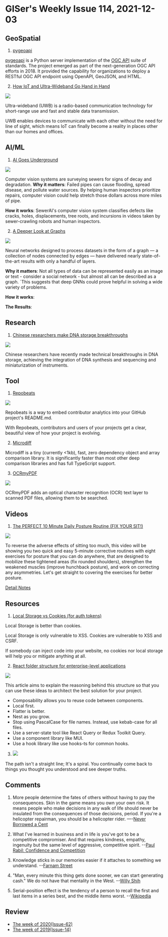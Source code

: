 # GISer's Weekly Issue 114, 2021-12-03

## GeoSpatial

1. [pygeoapi](https://pygeoapi.io)

[pygeoapi](https://pygeoapi.io) is a Python server implementation of the [OGC API](https://ogcapi.ogc.org) suite of standards. The project emerged as part of the next-generation OGC API efforts in 2018. It provided the capability for organizations to deploy a RESTful OGC API endpoint using OpenAPI, GeoJSON, and HTML.

2. [How IoT and Ultra-Wideband Go Hand in Hand](https://www.iotforall.com/how-iot-and-ultra-wideband-go-hand-in-hand)

![](https://www.mouser.ca/images/marketingid/2020/microsites/163901466/ultra-wideband-uses.png)

Ultra-wideband (UWB) is a radio-based communication technology for short-range use and fast and stable data transmission.

UWB enables devices to communicate with each other without the need for line of sight, which means IoT can finally become a reality in places other than our homes and offices.

## AI/ML

1. [AI Goes Underground](https://read.deeplearning.ai/the-batch/issue-120/)

![](https://cdn2.hubspot.net/hub/5871640/hubfs/SEWER.gif?upscale=true&width=1200&upscale=true&name=SEWER.gif)

Computer vision systems are surveying sewers for signs of decay and degradation.
**Why it matters**: Failed pipes can cause flooding, spread disease, and pollute water sources. By helping human inspectors prioritize repairs, computer vision could help stretch those dollars across more miles of pipe.

**How it works**: SewerAI's computer vision system classifies defects like cracks, holes, displacements, tree roots, and incursions in videos taken by sewer-crawling robots and human inspectors.

2. [A Deeper Look at Graphs](https://read.deeplearning.ai/the-batch/issue-120/)

![](https://cdn2.hubspot.net/hub/5871640/hubfs/GRAPHv3.gif?upscale=true&width=1200&upscale=true&name=GRAPHv3.gif)

Neural networks designed to process datasets in the form of a graph — a collection of nodes connected by edges — have delivered nearly state-of-the-art results with only a handful of layers.

**Why it matters**: Not all types of data can be represented easily as an image or text - consider a social network - but almost all can be described as a graph. `This suggests that deep GNNs could prove helpful in solving a wide variety of problems.

**How it works**:

**The Results**:

## Research

1. [Chinese researchers make DNA storage breakthroughs](https://global.chinadaily.com.cn/a/202112/02/WS61a86d16a310cdd39bc78f4f.html)

![](https://img2.chinadaily.com.cn/images/202112/02/61a870fea310cdd3d81e4929.jpeg)

Chinese researchers have recently made technical breakthroughs in DNA storage, achieving the integration of DNA synthesis and sequencing and miniaturization of instruments.

## Tool

1. [Repobeats](https://repobeats.axiom.co/)

![](https://repobeats.axiom.co/_next/image?url=%2Freadme.png&w=384&q=75)

Repobeats is a way to embed contributor analytics into your GitHub project's README.md.

With Repobeats, contributors and users of your projects get a clear, beautiful view of how your project is evolving.

2. [Microdiff](https://github.com/AsyncBanana/microdiff?ck_subscriber_id=1238258824)

Microdiff is a tiny (currently <1kb), fast, zero dependency object and array comparison library. It is significantly faster than most other deep comparison libraries and has full TypeScript support.

3. [OCRmyPDF](https://ocrmypdf.readthedocs.io/en/latest/index.html)

![](https://ocrmypdf.readthedocs.io/en/latest/_images/logo.svg)

OCRmyPDF adds an optical character recognition (OCR) text layer to scanned PDF files, allowing them to be searched.

## Videos

1. [The PERFECT 10 Minute Daily Posture Routine (FIX YOUR SIT!)](https://www.youtube.com/watch?v=RqcOCBb4arc)

![](https://builtwithscience.com/wp-content/uploads/2020/05/Bad-posture-excessive-sitting-1024x576.jpg)

To reverse the adverse effects of sitting too much, this video will be showing you two quick and easy 5-minute corrective routines with eight exercises for posture that you can do anywhere, that are designed to mobilize these tightened areas (fix rounded shoulders), strengthen the weakened muscles (improve hunchback posture), and work on correcting any asymmetries. Let's get straight to covering the exercises for better posture.

[Detail Notes](https://builtwithscience.com/posture-workout-routine/)

## Resources

1. [Local Storage vs Cookies (for auth tokens)](https://www.reddit.com/r/Frontend/comments/cubcpj/local_storage_vs_cookies_for_auth_tokens/)

Local Storage is better than cookies.

Local Storage is only vulnerable to XSS. Cookies are vulnerable to XSS and CSRF.

If somebody can inject code into your website, no cookies nor local storage will help you or mitigate anything at all.

2. [React folder structure for enterprise-level applications](https://medium.com/@kolbysisk/react-folder-structure-for-enterprise-level-applications-f8384eff162b)

![](https://miro.medium.com/max/301/1*6Cb3CowNkf7tgCE12tqJzw.png)

This article aims to explain the reasoning behind this structure so that you can use these ideas to architect the best solution for your project.

- Composability allows you to reuse code between components.
- Local first.
- Flatter is better.
- Nest as you grow.
- Stop using PascalCase for file names. Instead, use kebab-case for all files.
- Use a server-state tool like React Query or Redux Toolkit Query.
- Use a component library like MUI.
- Use a hook library like use hooks-ts for common hooks.

3. ![](https://cdn.jellow.site/FrIMOQrEBoBJjaV1l-vdniZMvhXwv2.jpeg)

The path isn't a straight line; It's a spiral. You continually come back to things you thought you understood and see deeper truths.

## Comments

1.  More people determine the fates of others without having to pay the consequences. Skin in the game means you own your own risk. It means people who make decisions in any walk of life should never be insulated from the consequences of those decisions, period. If you're a helicopter repairman, you should be a helicopter rider.
    —-[Never Borrowed a Cent](https://click.convertkit-mail4.com/o8ulogovw3iqh0l502av/qvh8h7h8oegxm5tl/aHR0cHM6Ly93d3cuZXNxdWlyZS5jb20vbGlmZXN0eWxlL21vbmV5L2ExOTE4MTMwMC9uYXNzaW0tbmljaG9sYXMtdGFsZWItbW9uZXktYWR2aWNlLw==)

2.  What I've learned in business and in life is you've got to be a competitive compromiser. And that requires kindness, empathy, ingenuity but the same level of aggressive, competitive spirit.
    --[Paul Rabil: Confidence and Competition](https://fs.blog/knowledge-podcast/paul-rabil/)

3.  Knowledge sticks in our memories easier if it attaches to something we understand.
    --[Farnam Street](https://fs.blog/remember-books/)

4.  "Man, every minute this thing gets done sooner, we can start generating cash." We do not have that mentality in the West.
    --[Willy Shih](https://www.theverge.com/2021/8/31/22648372/willy-shih-chip-shortage-tsmc-samsung-ps5-decoder-interview)

5.  Serial-position effect is the tendency of a person to recall the first and last items in a series best, and the middle items worst.
    --[Wikipedia](https://en.wikipedia.org/wiki/Serial-position_effect)

## Review

- [The week of 2020(Issue-62)](https://github.com/lkcozy/weekly/blob/master/docs/2020/issue-62.md)
- [The week of 2019(Issue-14)](https://github.com/lkcozy/weekly/blob/master/docs/2019/issue-14.md)
